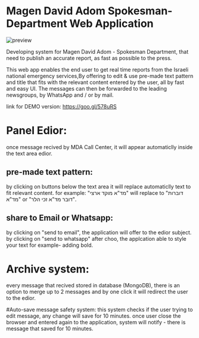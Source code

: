 # Magen David Adom Spokesman-Department Web Application
![preview](https://maorbachar.github.io/Magen-David-Adom-Spokesman-Department-Web-Application/images/preview.jpg)

Developing system for Magen David Adom - Spokesman Department,
that need to publish an accurate report, as fast as possible to the press.

This web app enables the end user to get real time reports from the Israeli national emergency services,By offering to edit & use pre-made text pattern and title that fits with the relevant content entered by the user, all by fast and easy UI.
The messages can then be forwarded to the leading newsgroups, by WhatsApp and / or by mail.

link for DEMO version:
https://goo.gl/578uRS

# Panel Edior:
once message recived by MDA Call Center, it will appear automaticlly inside the text area edior.

## pre-made text pattern:
by clicking on buttons below the text area it will replace automaticlly text to fit relevant content.
for example: "מד"א מוקד ארצי" will replace to "דוברות מד"א" or "דובר מד"א זכי הלר".

## share to Email or Whatsapp:
by clicking on "send to email", the application will offer to the edior subject.
by clicking on "send to whatsapp" after choo, the applcation able to style your text for example- adding bold.

# Archive system:
every message that recived stored in database (MongoDB), there is an option to merge up to 2 messages and by one click it will redirect the user to the edior.

#Auto-save message safety system:
this system checks if the user trying to edit message, any change will save for 10 minutes.
once user close the browser and entered again to the application, system will notify - there is message that saved for 10 minutes.
